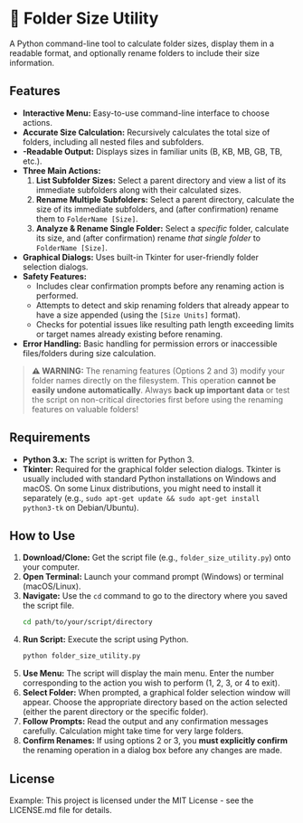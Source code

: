 # 📁 Folder Size Utility

A Python command-line tool to calculate folder sizes, display them in a readable format, and optionally rename folders to include their size information.

## Features

*   **Interactive Menu:** Easy-to-use command-line interface to choose actions.
*   **Accurate Size Calculation:** Recursively calculates the total size of folders, including all nested files and subfolders.
*   **-Readable Output:** Displays sizes in familiar units (B, KB, MB, GB, TB, etc.).
*   **Three Main Actions:**
    1.  **List Subfolder Sizes:** Select a parent directory and view a list of its immediate subfolders along with their calculated sizes.
    2.  **Rename Multiple Subfolders:** Select a parent directory, calculate the size of its immediate subfolders, and (after confirmation) rename them to `FolderName [Size]`.
    3.  **Analyze & Rename Single Folder:** Select a *specific* folder, calculate its size, and (after confirmation) rename *that single folder* to `FolderName [Size]`.
*   **Graphical Dialogs:** Uses built-in Tkinter for user-friendly folder selection dialogs.
*   **Safety Features:**
    *   Includes clear confirmation prompts before any renaming action is performed.
    *   Attempts to detect and skip renaming folders that already appear to have a size appended (using the `[Size Units]` format).
    *   Checks for potential issues like resulting path length exceeding limits or target names already existing before renaming.
*   **Error Handling:** Basic handling for permission errors or inaccessible files/folders during size calculation.

> **⚠️ WARNING:** The renaming features (Options 2 and 3) modify your folder names directly on the filesystem. This operation **cannot be easily undone automatically**. Always **back up important data** or test the script on non-critical directories first before using the renaming features on valuable folders!

## Requirements

*   **Python 3.x:** The script is written for Python 3.
*   **Tkinter:** Required for the graphical folder selection dialogs. Tkinter is usually included with standard Python installations on Windows and macOS. On some Linux distributions, you might need to install it separately (e.g., `sudo apt-get update && sudo apt-get install python3-tk` on Debian/Ubuntu).

## How to Use

1.  **Download/Clone:** Get the script file (e.g., `folder_size_utility.py`) onto your computer.
2.  **Open Terminal:** Launch your command prompt (Windows) or terminal (macOS/Linux).
3.  **Navigate:** Use the `cd` command to go to the directory where you saved the script file.
    ```bash
    cd path/to/your/script/directory
    ```
4.  **Run Script:** Execute the script using Python.
    ```bash
    python folder_size_utility.py
    ```
5.  **Use Menu:** The script will display the main menu. Enter the number corresponding to the action you wish to perform (1, 2, 3, or 4 to exit).
6.  **Select Folder:** When prompted, a graphical folder selection window will appear. Choose the appropriate directory based on the action selected (either the parent directory or the specific folder).
7.  **Follow Prompts:** Read the output and any confirmation messages carefully. Calculation might take time for very large folders.
8.  **Confirm Renames:** If using options 2 or 3, you **must explicitly confirm** the renaming operation in a dialog box before any changes are made.

## License


Example:
This project is licensed under the MIT License - see the LICENSE.md file for details.
